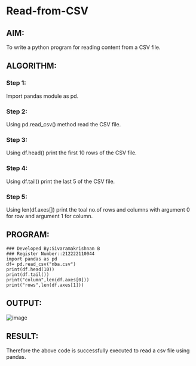 # Read-from-CSV

## AIM:
To write a python program for reading content from a CSV file.

## ALGORITHM:

### Step 1:
Import pandas module as pd.

### Step 2:
Using pd.read_csv() method read the CSV file.

### Step 3:
Using df.head() print the first 10 rows of the CSV file.

### Step 4:
Using df.tail() print the last 5 of the CSV file.

### Step 5:
Using len(df.axes[]) print the toal no.of rows and columns with argument 0 for row and argument 1 for column.

## PROGRAM:
```
### Developed By:Sivaramakrishnan B
### Register Number::212222110044
import pandas as pd
df= pd.read_csv("nba.csv")
print(df.head(10))
print(df.tail())
print("column",len(df.axes[0]))
print("rows",len(df.axes[1]))
```
## OUTPUT:
![image](https://github.com/SivaramakrishnanBaskar/Read-from-CSV/assets/119476322/9eb458c9-0054-4404-ad13-56fb9dffd265)

## RESULT:
Therefore the above code is successfully executed to read a csv file using pandas.
